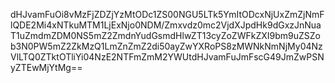 dHJvamFuOi8vMzFjZDZjYzMtODc1ZS00NGU5LTk5YmItODcxNjUxZmZjNmFlQDE2Mi4xNTkuMTM1LjExNjo0NDM/Zmxvdz0mc2VjdXJpdHk9dGxzJnNuaT1uZmdmZDM0NS5mZ2ZmdnYudGsmdHlwZT13cyZoZWFkZXI9bm9uZSZob3N0PW5mZ2ZkMzQ1LmZnZmZ2di50ayZwYXRoPS8zMWNkNmNjMy04NzVlLTQ0ZTktOTliYi04NzE2NTFmZmM2YWUtdHJvamFuJmFscG49JmZwPSNyZTEwMjYtMg==
